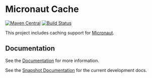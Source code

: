# Micronaut Cache

[![Maven Central](https://img.shields.io/maven-central/v/io.micronaut.cache/micronaut-cache-core.svg?label=Maven%20Central)](https://search.maven.org/search?q=g:%22io.micronaut.cache%22%20AND%20a:%22micronaut-cache-core%22)
[![Build Status](https://travis-ci.org/micronaut-projects/micronaut-cache.svg?branch=master)](https://travis-ci.org/micronaut-projects/micronaut-cache)

This project includes caching support for [Micronaut](http://micronaut.io).

## Documentation

See the [Documentation](https://micronaut-projects.github.io/micronaut-cache/latest/guide) for more information.

See the [Snapshot Documentation](https://micronaut-projects.github.io/micronaut-cache/snapshot/guide) for the 
current development docs.